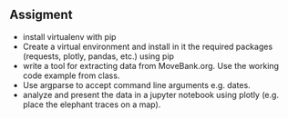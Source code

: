## Assigment

* install virtualenv with pip
* Create a virtual environment and install in it the required packages (requests, plotly, pandas, etc.) using pip
* write a tool for extracting data from MoveBank.org. Use the working code example from class.
* Use argparse to accept command line arguments e.g. dates.
* analyze and present the data in a jupyter notebook using plotly (e.g. place the elephant traces on a map).


